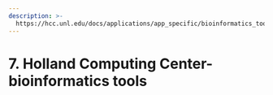 ```yaml
---
description: >-
  https://hcc.unl.edu/docs/applications/app_specific/bioinformatics_tools/alignment_tools/bwa/running_bwa_commands/
---
```


# 7. Holland Computing Center-bioinformatics tools

